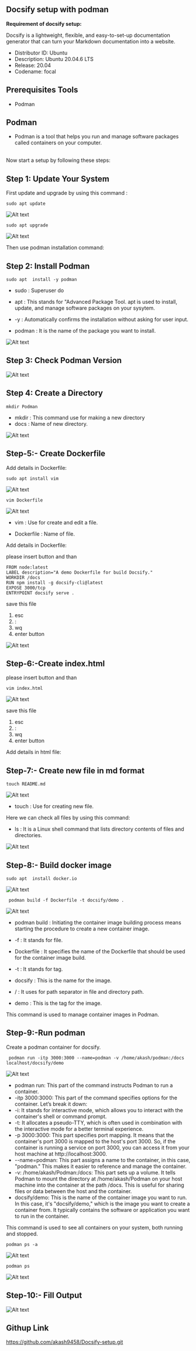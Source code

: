 ## Docsify setup with podman  ##

**Requirement of docsify setup:**

Docsify is a lightweight, flexible, and easy-to-set-up documentation generator that can turn your Markdown documentation into a website.

- Distributor ID: Ubuntu <br>
- Description: Ubuntu 20.04.6 LTS <br>
- Release: 20.04 <br>
- Codename: focal<br>

## Prerequisites Tools
 
 - Podman 

## Podman

- Podman is a tool that helps you run and manage software packages called containers on your computer.
 
<br>  
Now start a setup by following these steps:
<br>

## Step 1: Update Your System

First update and upgrade by using this command :
```
sudo apt update 
```
![Alt text](1.png)

```
sudo apt upgrade
  ```

![Alt text](2.png)

Then use podman installation command:


## Step 2: Install Podman

```
sudo apt  install -y podman
```
- sudo : Superuser do

- apt : This stands for "Advanced Package Tool. apt is used to install, update, and manage software packages on your sysytem.

- -y : Automatically confirms the installation without asking for user input.

- podman : It is the name of the package you want to install.

![Alt text](3.png)
## Step 3: Check Podman Version

![Alt text](4.png)

## Step 4: Create a Directory
```
mkdir Podman
```

- mkdir : This command use for making a new directory
- docs : Name of new directory.

![Alt text](5.png)

## Step-5:- Create Dockerfile

Add details in Dockerfile:
```
sudo apt install vim

```
![Alt text](6.png)

```
vim Dockerfile
```
![Alt text](7.png)

- vim : Use for create and edit a file.

- Dockerfile : Name of file.

Add details in Dockerfile:

please insert button and than


```    
FROM node:latest
LABEL description="A demo Dockerfile for build Docsify."
WORKDIR /docs
RUN npm install -g docsify-cli@latest
EXPOSE 3000/tcp
ENTRYPOINT docsify serve .
  ```

save this file
1) esc
2) :
3) wq
4) enter button

![Alt text](8.png)


## Step-6:-Create index.html


please insert button and than


```  
vim index.html
```

![Alt text](9.png)

save this file
1) esc
2) :
3) wq
4) enter button


Add details in html file:

## Step-7:- Create new file in md format

```  
touch README.md
```

![Alt text](10.png)

- touch : Use for creating new file.
  
Here we can check all files by using this command:

- ls : It is a Linux shell command that lists directory contents of files and directories.


![Alt text](11.png)
## Step-8:- Build docker image

```
sudo apt  install docker.io
```
![Alt text](12.png)

```
 podman build -f Dockerfile -t docsify/demo .
 ```

![Alt text](13.png)

- podman build : Initiating the container image building process means starting the procedure to create a new container image.

- -f : It stands for file.

- Dockerfile : It specifies the name of the Dockerfile that should be used for the container image build.

- -t : It stands for tag.

- docsify : This is the name for the image.

- / : It uses for path separator in file and directory path.

- demo : This is the tag for the image.

This command is used to manage container images in Podman.

## Step-9:-Run podman

Create a podman container for docsify.

```
 podman run -itp 3000:3000 --name=podman -v /home/akash/podman:/docs localhost/docsify/demo
```

![Alt text](14.png)

- podman run: This part of the command instructs Podman to run a container.
- -itp 3000:3000: This part of the command specifies options for the container. Let’s  break it down:
- -i: It stands for interactive mode, which allows you to interact with the container's shell or command prompt.
- -t: It allocates a pseudo-TTY, which is often used in combination with the interactive mode for a better terminal experience.
- -p 3000:3000: This part specifies port mapping. It means that the container's port 3000 is mapped to the host's port 3000. So, if the container is running a service on port 3000, you can access it from your host machine at http://localhost:3000.
- --name=podman: This part assigns a name to the container, in this case, "podman." This makes it easier to reference and manage the container.
- -v: /home/akash/Podman:/docs: This part sets up a volume. It tells Podman to mount the directory at /home/akash/Podman on your host machine into the container at the path /docs. This is useful for sharing files or data between the host and the container.
- docsify/demo: This is the name of the container image you want to run. In this case, it's "docsify/demo," which is the image you want to create a container from. It typically contains the software or application you want to run in the container.

This command is used to see all containers on your system, both running and stopped.


```  
podman ps -a
```
![Alt text](15.png)

```  
podman ps
```
![Alt text](16.png)



## Step-10:- Fill Output

![Alt text](17.png)


##  Githup Link 


https://github.com/akash9458/Docsify-setup.git